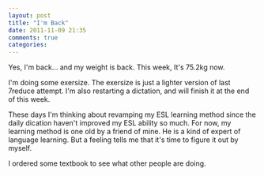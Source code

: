 ```yaml
---
layout: post
title: "I'm Back"
date: 2011-11-09 21:35
comments: true
categories: 
---
```


Yes, I'm back... and my weight is back. This week, It's 75.2kg now.

I'm doing some exersize. The exersize is just a lighter version of last 7reduce attempt. 
I'm also restarting a dictation, and will finish it at the end of this week. 

These days I'm thinking about revamping my ESL learning method since
the daily dication haven't improved my ESL ability so much.
For now, my learning method is one old by a friend of mine.
He is a kind of expert of language learning.
But a feeling tells me that it's time to figure it out by myself.

I ordered some textbook to see what other people are doing.
